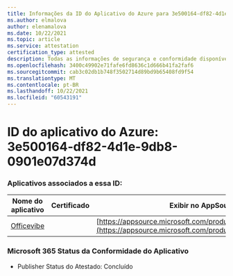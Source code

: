 ```yaml
---
title: Informações da ID do Aplicativo do Azure para 3e500164-df82-4d1e-9db8-0901e07d374d
ms.author: elmalova
author: elenamalova
ms.date: 10/22/2021
ms.topic: article
ms.service: attestation
certification_type: attested
description: Todas as informações de segurança e conformidade disponíveis para o 3e500164-df82-4d1e-9db8-0901e07d374d.
ms.openlocfilehash: 3400c49902e71fafe6fd8636c1d666b41fa2faf6
ms.sourcegitcommit: cab3c02db1b748f3502714d89bd9b65408fd9f54
ms.translationtype: MT
ms.contentlocale: pt-BR
ms.lasthandoff: 10/22/2021
ms.locfileid: "60543191"
---
```

# <a name="azure-app-id-3e500164-df82-4d1e-9db8-0901e07d374d"></a>ID do aplicativo do Azure: 3e500164-df82-4d1e-9db8-0901e07d374d


### <a name="apps-associated-with-this-id"></a>Aplicativos associados a essa ID:
| **Nome do aplicativo** | **Certificado** | **Exibir no AppSource** |
|--------------|---------------|-----------------------|
| [Officevibe](https://docs.microsoft.com/microsoft-365-app-certification/forward/WA200002508) |  | [https://appsource.microsoft.com/product/office/WA200002508](https://appsource.microsoft.com/product/office/WA200002508) |

### <a name="microsoft-365-app-compliance-status"></a>Microsoft 365 Status da Conformidade do Aplicativo
- Publisher Status do Atestado: Concluído
